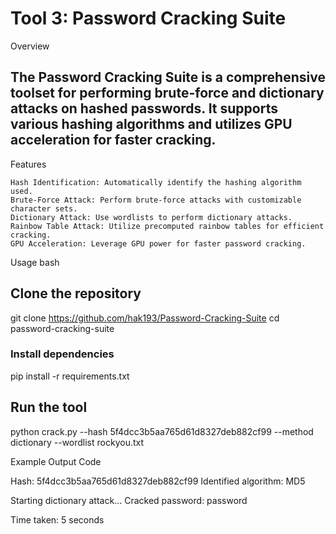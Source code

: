 # Tool 3: Password Cracking Suite
Overview

## The Password Cracking Suite is a comprehensive toolset for performing brute-force and dictionary attacks on hashed passwords. It supports various hashing algorithms and utilizes GPU acceleration for faster cracking.
Features

    Hash Identification: Automatically identify the hashing algorithm used.
    Brute-Force Attack: Perform brute-force attacks with customizable character sets.
    Dictionary Attack: Use wordlists to perform dictionary attacks.
    Rainbow Table Attack: Utilize precomputed rainbow tables for efficient cracking.
    GPU Acceleration: Leverage GPU power for faster password cracking.

Usage
bash

## Clone the repository
git clone https://github.com/hak193/Password-Cracking-Suite
cd password-cracking-suite

### Install dependencies
pip install -r requirements.txt

## Run the tool
python crack.py --hash 5f4dcc3b5aa765d61d8327deb882cf99 --method dictionary --wordlist rockyou.txt

Example Output
Code

Hash: 5f4dcc3b5aa765d61d8327deb882cf99
Identified algorithm: MD5

Starting dictionary attack...
Cracked password: password

Time taken: 5 seconds
